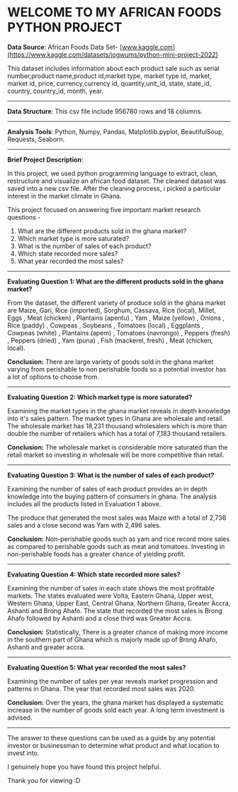 # WELCOME TO MY AFRICAN FOODS PYTHON PROJECT #
**Data Source**: African Foods Data Set-  [www.kaggle.com](https://www.kaggle.com/datasets/jogwums/python-mini-project-2022)

This dataset includes information about each product sale such as serial number,product name,product id,market type, market type id, market, market id, price, currency,currency id, quantity,unit_id, state, state_id, country, country_id, month, year.
______________________________________________________________________________________________________________________________________________________
**Data Structure**: This csv file include 956780 rows and 18 columns.
_____________________________________________________________________________________________________________________________________________________
**Analysis Tools**: Python, Numpy, Pandas, Matplotlib.pyplot, BeautifulSoup, Requests, Seaborn.
______________________________________________________________________________________________________________________________________________________
**Brief Project Description**:

In this project, we used python programming language to extract, clean, restructure and visualize an african food dataset. The cleaned  dataset was saved into a new csv file. After the cleaning process, i picked a particular interest in the market climate in Ghana.

This project focused on answering five important market research questions -

1. What are the different products sold in the ghana market?
2. Which market type is more saturated?
3. What is the number of sales of each product?
4. Which state recorded more sales?
5. What year recorded the most sales?
________________________________________________________________________________________________________________________________________________________
**Evaluating Question 1: What are the different products sold in the ghana market?**

From the dataset, the different variety of produce sold in the ghana market are Maize, Gari, Rice (imported), Sorghum, Cassava,
       Rice (local), Millet, Eggs , Meat (chicken) ,
       Plantains (apentu) , Yam , Maize (yellow) , Onions ,
       Rice (paddy) , Cowpeas , Soybeans , Tomatoes (local) ,
       Eggplants , Cowpeas (white) , Plantains (apem) ,
       Tomatoes (navrongo) , Peppers (fresh) , Peppers (dried) ,
       Yam (puna) , Fish (mackerel, fresh) , Meat (chicken, local).
       
**Conclusion:** There are large variety of goods sold in the ghana market varying from perishable to non perishable foods so a potential investor has a lot of options to choose from.
__________________________________________________________________________________________________________________________________________________________   
**Evaluating Question 2: Which market type is more saturated?**

Examining the market types in the ghana market reveals in depth knowledge into it's sales pattern. The market types in Ghana are wholesale and retail. The wholesale market has 18,231 thousand wholesalers which is more than double the number of retailers which has a total of 7,183 thousand retailers.

**Conclusion:** The wholesale market is considerable more saturated than the retail market so investing in wholesale will be more competitive than retail.
_______________________________________________________________________________________________________________________________________________________________
**Evaluating Question 3: What is the number of sales of each product?**

Examining the number of sales of each product provides an in depth knowledge into the buying pattern of consumers in ghana. The analysis includes all the products listed in Evaluation 1 above. 

The produce that generated the most sales was Maize with a total of 2,736 sales and a close second was Yam with 2,496 sales.

**Conclusion:** Non-perishable goods such as yam and rice record more sales as compared to perishable goods such as meat and tomatoes. Investing in non-perishable foods has a greater chance of yielding profit.
_______________________________________________________________________________________________________________________________________________________________
**Evaluating Question 4: Which state recorded more sales?**

Examining the number of sales in each state shows the most profitable markets. The states evaluated were Volta, Eastern Ghana, Upper west, Western Ghana, Upper East, Central Ghana, Northern Ghana, Greater Accra, Ashanti and Brong Ahafo. The state that recorded the most sales is Brong Ahafo followed by Ashanti and a close third was Greater Accra.

**Conclusion:** Statistically, There is a greater chance of making more income in the southern part of Ghana which is majorly made up of Brong Ahafo, Ashanti and greater accra.
_______________________________________________________________________________________________________________________________________________________________
**Evaluating Question 5: What year recorded the most sales?**

Examining the number of sales per year reveals market progression and patterns in Ghana. The year that recorded most sales was 2020.

**Conclusion:** Over the years, the ghana market has displayed a systematic increase in the number of goods sold each year. A long term investment is advised.
________________________________________________________________________________________________________________________________________________________________












The answer to these questions can be used as a guide by any potential investor or businessman to determine what product and what location to invest into.

I genuinely hope you have found this project helpful.

Thank you for viewing :D
